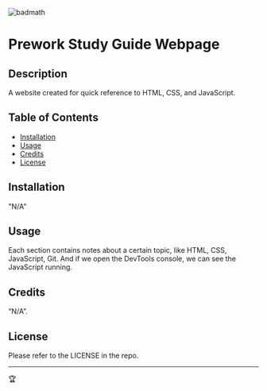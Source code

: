 ![badmath](https://img.shields.io/github/languages/top/nielsenjared/badmath)

# Prework Study Guide Webpage

## Description

A website created for quick reference to HTML, CSS, and JavaScript.

## Table of Contents

- [Installation](#installation)
- [Usage](#usage)
- [Credits](#credits)
- [License](#license)

## Installation

"N/A"

## Usage

Each section contains notes about a certain topic, like HTML, CSS, JavaScript, Git. And if we open the DevTools console, we can see the JavaScript running.

## Credits

“N/A”.

## License

Please refer to the LICENSE in the repo.

---

🏆
